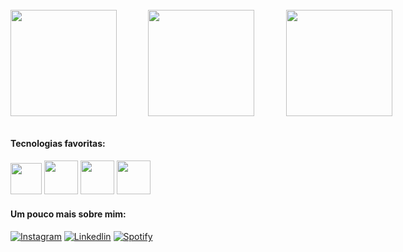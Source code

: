 <div style="display:flex; align-items: center; justify: center; gap:10%; margin-top: 5%; margin-bottom: 7%;">
	<img height="170em" src="https://github-readme-stats.vercel.app/api?username=gabriel04alves&show_icons=true&theme=prussian"/>
	<img height="170em" src="https://github-readme-stats.vercel.app/api/top-langs/?username=gabriel04alves&layout=compact&theme=prussian"/>
  <img height="170em" src="https://streak-stats.demolab.com/?user=gabriel04alves&theme=prussian"/>
</div>


#### Tecnologias favoritas: 
<div style="margin-top: 2%; margin-bottom: 4%;"> 
<img src="https://img.icons8.com/material-outlined/384/B6D1EA/html-5.png" style="height: 50px;" viewBox="0 0 24 24" >
</img> 
<img src="https://img.icons8.com/windows/512/B6D1EA/css3.png" style="height: 54px;" viewBox="0 0 24 24" >
</img> 
<img src="https://img.icons8.com/windows/512/B6D1EA/js-squared.png" style="height: 54px;" viewBox="0 0 24 24" >
</img> 
<img src="https://img.icons8.com/windows/512/B6D1EA/vuejs.png" style="height: 54px;" viewBox="0 0 24 24" >
</img>

</div>

#### Um pouco mais sobre mim:
<div style="margin-top: 2%;">

[![Instagram](https://img.shields.io/badge/Instagram-B6D1EA?style=for-the-badge&logo=instagram&logoColor=black)](https://instagram.com/grb.alves)
[![Linkedlin](https://img.shields.io/badge/LinkedIn-B6D1EA?style=for-the-badge&logo=linkedin&logoColor=black)](https://www.linkedin.com/in/gabriel04alves/)
[![Spotify](https://img.shields.io/badge/Spotify-B6D1EA?&style=for-the-badge&logo=spotify&logoColor=black)](https://open.spotify.com/playlist/2eNu1KHn0obIDmhMxAwK5r?si=1c04979638f54650)
</div>

